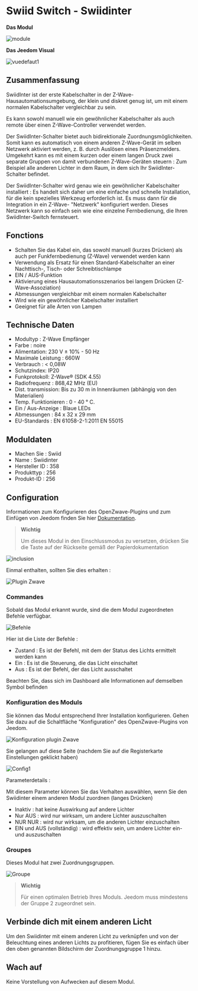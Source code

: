# Swiid Switch - Swiidinter

**Das Modul**

![module](images/swiid.inter/module.jpg)

**Das Jeedom Visual**

![vuedefaut1](images/swiid.inter/vuedefaut1.jpg)

## Zusammenfassung

SwiidInter ist der erste Kabelschalter in der Z-Wave-Hausautomationsumgebung, der klein und diskret genug ist, um mit einem normalen Kabelschalter vergleichbar zu sein.

Es kann sowohl manuell wie ein gewöhnlicher Kabelschalter als auch remote über einen Z-Wave-Controller verwendet werden.

Der SwiidInter-Schalter bietet auch bidirektionale Zuordnungsmöglichkeiten. Somit kann es automatisch von einem anderen Z-Wave-Gerät im selben Netzwerk aktiviert werden, z. B. durch Auslösen eines Präsenzmelders. Umgekehrt kann es mit einem kurzen oder einem langen Druck zwei separate Gruppen von damit verbundenen Z-Wave-Geräten steuern : Zum Beispiel alle anderen Lichter in dem Raum, in dem sich Ihr SwiidInter-Schalter befindet.

Der SwiidInter-Schalter wird genau wie ein gewöhnlicher Kabelschalter installiert : Es handelt sich daher um eine einfache und schnelle Installation, für die kein spezielles Werkzeug erforderlich ist. Es muss dann für die Integration in ein Z-Wave- "Netzwerk" konfiguriert werden. Dieses Netzwerk kann so einfach sein wie eine einzelne Fernbedienung, die Ihren SwiidInter-Switch fernsteuert.

## Fonctions

-   Schalten Sie das Kabel ein, das sowohl manuell (kurzes Drücken) als auch per Funkfernbedienung (Z-Wave) verwendet werden kann
-   Verwendung als Ersatz für einen Standard-Kabelschalter an einer Nachttisch-, Tisch- oder Schreibtischlampe
-   EIN / AUS-Funktion
-   Aktivierung eines Hausautomationsszenarios bei langem Drücken (Z-Wave-Assoziation)
-   Abmessungen vergleichbar mit einem normalen Kabelschalter
-   Wird wie ein gewöhnlicher Kabelschalter installiert
-   Geeignet für alle Arten von Lampen

## Technische Daten

-   Modultyp : Z-Wave Empfänger
-   Farbe : noire
-   Alimentation: 230 V ± 10% - 50 Hz
-   Maximale Leistung : 660W
-   Verbrauch : &lt; 0,08W
-   Schutzindex: IP20
-   Funkprotokoll: Z-Wave® (SDK 4.55)
-   Radiofrequenz : 868,42 MHz (EU)
-   Dist. transmission: Bis zu 30 m in Innenräumen (abhängig von den Materialien)
-   Temp. Funktionieren : 0 - 40 ° C.
-   Ein / Aus-Anzeige : Blaue LEDs
-   Abmessungen : 84 x 32 x 29 mm
-   EU-Standards : EN 61058-2-1:2011 EN 55015

## Moduldaten

-   Machen Sie : Swiid
-   Name : Swiidinter
-   Hersteller ID : 358
-   Produkttyp : 256
-   Produkt-ID : 256

## Configuration

Informationen zum Konfigurieren des OpenZwave-Plugins und zum Einfügen von Jeedom finden Sie hier [Dokumentation](https://doc.jeedom.com/de_DE/plugins/automation%20protocol/openzwave/).

> **Wichtig**
>
> Um dieses Modul in den Einschlussmodus zu versetzen, drücken Sie die Taste auf der Rückseite gemäß der Papierdokumentation

![inclusion](images/swiid.inter/inclusion.jpg)

Einmal enthalten, sollten Sie dies erhalten :

![Plugin Zwave](images/swiid.inter/information.jpg)

### Commandes

Sobald das Modul erkannt wurde, sind die dem Modul zugeordneten Befehle verfügbar.

![Befehle](images/swiid.inter/commandes.jpg)

Hier ist die Liste der Befehle :

-   Zustand : Es ist der Befehl, mit dem der Status des Lichts ermittelt werden kann
-   Ein : Es ist die Steuerung, die das Licht einschaltet
-   Aus : Es ist der Befehl, der das Licht ausschaltet

Beachten Sie, dass sich im Dashboard alle Informationen auf demselben Symbol befinden

### Konfiguration des Moduls

Sie können das Modul entsprechend Ihrer Installation konfigurieren. Gehen Sie dazu auf die Schaltfläche "Konfiguration" des OpenZwave-Plugins von Jeedom.

![Konfiguration plugin Zwave](images/plugin/bouton_configuration.jpg)

Sie gelangen auf diese Seite (nachdem Sie auf die Registerkarte Einstellungen geklickt haben)

![Config1](images/swiid.inter/config1.jpg)

Parameterdetails :

Mit diesem Parameter können Sie das Verhalten auswählen, wenn Sie den Swiidinter einem anderen Modul zuordnen (langes Drücken)

-   Inaktiv : hat keine Auswirkung auf andere Lichter
-   Nur AUS : wird nur wirksam, um andere Lichter auszuschalten
-   NUR NUR : wird nur wirksam, um die anderen Lichter einzuschalten
-   EIN und AUS (vollständig) : wird effektiv sein, um andere Lichter ein- und auszuschalten

### Groupes

Dieses Modul hat zwei Zuordnungsgruppen.

![Groupe](images/swiid.inter/groupe.jpg)

> **Wichtig**
>
> Für einen optimalen Betrieb Ihres Moduls. Jeedom muss mindestens der Gruppe 2 zugeordnet sein.

## Verbinde dich mit einem anderen Licht

Um den Swiidinter mit einem anderen Licht zu verknüpfen und von der Beleuchtung eines anderen Lichts zu profitieren, fügen Sie es einfach über den oben genannten Bildschirm der Zuordnungsgruppe 1 hinzu.

## Wach auf

Keine Vorstellung von Aufwecken auf diesem Modul.
